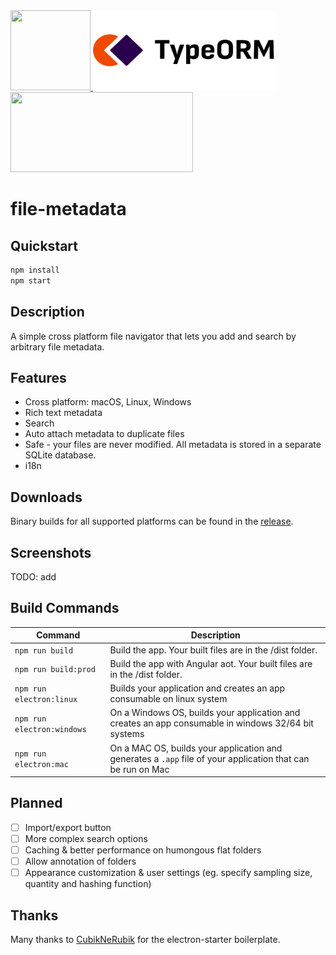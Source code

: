 <div>
  <a href="https://angular.io/">
    <img style="display: inline-block" src="https://angular.io/assets/images/logos/angular/angular.svg" width="128" height="128">
  </a>
  <a href="http://typeorm.io/">
    <img style="display: inline-block" src="https://github.com/typeorm/typeorm/raw/master/resources/logo_big.png" width="292" height="128">
  </a>
   <a href="https://electronjs.org/">
    <img style="display: inline-block" src="https://electronjs.org/images/electron-logo.svg" width="292" height="128">
  </a>
  <br>
</div>

# file-metadata

## Quickstart

```bash
npm install
npm start
```

## Description

A simple cross platform file navigator that lets you add and search by arbitrary file metadata.

## Features

- Cross platform: macOS, Linux, Windows
- Rich text metadata
- Search
- Auto attach metadata to duplicate files
- Safe - your files are never modified. All metadata is stored in a separate SQLite database.
- i18n

## Downloads

Binary builds for all supported platforms can be found in the [release](TODO:link).

## Screenshots

TODO: add

## Build Commands

| Command                    | Description                                                                                                 |
| -------------------------- | ----------------------------------------------------------------------------------------------------------- |
| `npm run build`            | Build the app. Your built files are in the /dist folder.                                                    |
| `npm run build:prod`       | Build the app with Angular aot. Your built files are in the /dist folder.                                   |
| `npm run electron:linux`   | Builds your application and creates an app consumable on linux system                                       |
| `npm run electron:windows` | On a Windows OS, builds your application and creates an app consumable in windows 32/64 bit systems         |
| `npm run electron:mac`     | On a MAC OS, builds your application and generates a `.app` file of your application that can be run on Mac |

## Planned

- [ ] Import/export button
- [ ] More complex search options
- [ ] Caching & better performance on humongous flat folders
- [ ] Allow annotation of folders
- [ ] Appearance customization & user settings (eg. specify sampling size, quantity and hashing function)

## Thanks

Many thanks to [CubikNeRubik](https://github.com/CubikNeRubik/angular-electron-typeorm-starter.git) for the electron-starter boilerplate.
